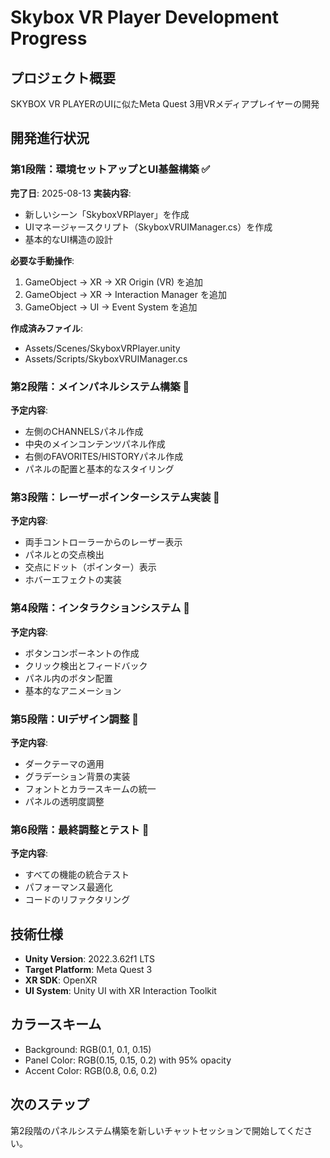 # Skybox VR Player Development Progress

## プロジェクト概要
SKYBOX VR PLAYERのUIに似たMeta Quest 3用VRメディアプレイヤーの開発

## 開発進行状況

### 第1段階：環境セットアップとUI基盤構築 ✅
**完了日**: 2025-08-13
**実装内容**:
- 新しいシーン「SkyboxVRPlayer」を作成
- UIマネージャースクリプト（SkyboxVRUIManager.cs）を作成
- 基本的なUI構造の設計

**必要な手動操作**:
1. GameObject → XR → XR Origin (VR) を追加
2. GameObject → XR → Interaction Manager を追加
3. GameObject → UI → Event System を追加

**作成済みファイル**:
- Assets/Scenes/SkyboxVRPlayer.unity
- Assets/Scripts/SkyboxVRUIManager.cs

### 第2段階：メインパネルシステム構築 🔄
**予定内容**:
- 左側のCHANNELSパネル作成
- 中央のメインコンテンツパネル作成
- 右側のFAVORITES/HISTORYパネル作成
- パネルの配置と基本的なスタイリング

### 第3段階：レーザーポインターシステム実装 📝
**予定内容**:
- 両手コントローラーからのレーザー表示
- パネルとの交点検出
- 交点にドット（ポインター）表示
- ホバーエフェクトの実装

### 第4段階：インタラクションシステム 📝
**予定内容**:
- ボタンコンポーネントの作成
- クリック検出とフィードバック
- パネル内のボタン配置
- 基本的なアニメーション

### 第5段階：UIデザイン調整 📝
**予定内容**:
- ダークテーマの適用
- グラデーション背景の実装
- フォントとカラースキームの統一
- パネルの透明度調整

### 第6段階：最終調整とテスト 📝
**予定内容**:
- すべての機能の統合テスト
- パフォーマンス最適化
- コードのリファクタリング

## 技術仕様
- **Unity Version**: 2022.3.62f1 LTS
- **Target Platform**: Meta Quest 3
- **XR SDK**: OpenXR
- **UI System**: Unity UI with XR Interaction Toolkit

## カラースキーム
- Background: RGB(0.1, 0.1, 0.15)
- Panel Color: RGB(0.15, 0.15, 0.2) with 95% opacity
- Accent Color: RGB(0.8, 0.6, 0.2)

## 次のステップ
第2段階のパネルシステム構築を新しいチャットセッションで開始してください。
